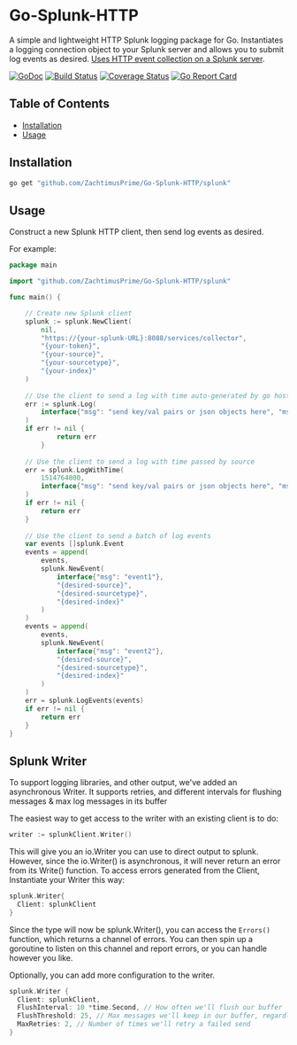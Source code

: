 # Go-Splunk-HTTP
A simple and lightweight HTTP Splunk logging package for Go. Instantiates a logging connection object to your Splunk server and allows you to submit log events as desired. [Uses HTTP event collection on a Splunk server](http://docs.splunk.com/Documentation/Splunk/latest/Data/UsetheHTTPEventCollector).

[![GoDoc](https://godoc.org/github.com/ZachtimusPrime/Go-Splunk-HTTP/splunk?status.svg)](https://godoc.org/github.com/ZachtimusPrime/Go-Splunk-HTTP/splunk)
[![Build Status](https://travis-ci.org/ZachtimusPrime/Go-Splunk-HTTP.svg?branch=master)](https://travis-ci.org/ZachtimusPrime/Go-Splunk-HTTP) 
[![Coverage Status](https://coveralls.io/repos/github/ZachtimusPrime/Go-Splunk-HTTP/badge.svg?branch=master)](https://coveralls.io/github/ZachtimusPrime/Go-Splunk-HTTP?branch=master)
[![Go Report Card](https://goreportcard.com/badge/github.com/ZachtimusPrime/Go-Splunk-HTTP)](https://goreportcard.com/report/github.com/ZachtimusPrime/Go-Splunk-HTTP) 

## Table of Contents ##

* [Installation](#installation)
* [Usage](#usage)

## Installation ##

```bash
go get "github.com/ZachtimusPrime/Go-Splunk-HTTP/splunk"
```

## Usage ##

Construct a new Splunk HTTP client, then send log events as desired. 

For example:

```go
package main

import "github.com/ZachtimusPrime/Go-Splunk-HTTP/splunk"

func main() {

	// Create new Splunk client
	splunk := splunk.NewClient(
		nil,
		"https://{your-splunk-URL}:8088/services/collector",
		"{your-token}",
		"{your-source}",
		"{your-sourcetype}",
		"{your-index}"
	)
		
	// Use the client to send a log with time auto-generated by go host [ time.Now().Unix() ]
	err := splunk.Log(
		interface{"msg": "send key/val pairs or json objects here", "msg2": "anything that is useful to you in the log event"}
	)
	if err != nil {
        	return err
        }
	
	// Use the client to send a log with time passed by source
	err = splunk.LogWithTime(
		1514764800,
		interface{"msg": "send key/val pairs or json objects here", "msg2": "anything that is useful to you in the log event"}
	)
	if err != nil {
		return err
	}
	
	// Use the client to send a batch of log events
	var events []splunk.Event
	events = append(
		events,
		splunk.NewEvent(
			interface{"msg": "event1"},
			"{desired-source}",
			"{desired-sourcetype}",
			"{desired-index}"
		)
	)
	events = append(
		events,
		splunk.NewEvent(
			interface{"msg": "event2"},
			"{desired-source}",
			"{desired-sourcetype}",
			"{desired-index}"
		)
	)
	err = splunk.LogEvents(events)
	if err != nil {
		return err
	}
}

```

## Splunk Writer  ##
To support logging libraries, and other output, we've added an asynchronous Writer. It supports retries, and different intervals for flushing messages & max log messages in its buffer

The easiest way to get access to the writer with an existing client is to do:

```go
writer := splunkClient.Writer()
```

This will give you an io.Writer you can use to direct output to splunk. However, since the io.Writer() is asynchronous, it will never return an error from its Write() function. To access errors generated from the Client,
Instantiate your Writer this way:

```go
splunk.Writer{
  Client: splunkClient
}
```
Since the type will now be splunk.Writer(), you can access the `Errors()` function, which returns a channel of errors. You can then spin up a goroutine to listen on this channel and report errors, or you can handle however you like. 

Optionally, you can add more configuration to the writer.

```go
splunk.Writer {
  Client: splunkClient,
  FlushInterval: 10 *time.Second, // How often we'll flush our buffer
  FlushThreshold: 25, // Max messages we'll keep in our buffer, regardless of FlushInterval
  MaxRetries: 2, // Number of times we'll retry a failed send
}
```

